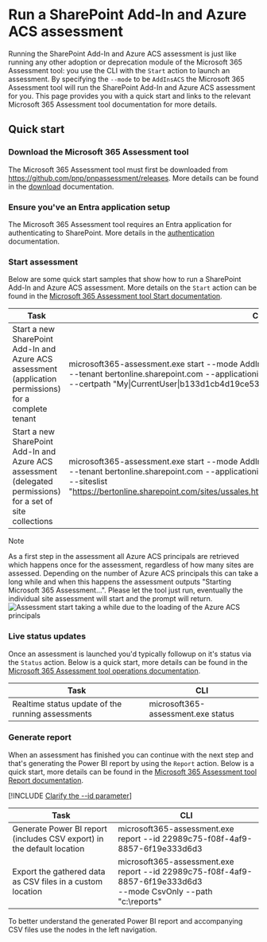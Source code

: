 # Run a SharePoint Add-In and Azure ACS assessment

Running the SharePoint Add-In and Azure ACS assessment is just like running any other adoption or deprecation module of the Microsoft 365 Assessment tool: you use the CLI with the `Start` action to launch an assessment. By specifying the `--mode` to be `AddInsACS` the Microsoft 365 Assessment tool will run the SharePoint Add-In and Azure ACS assessment for you. This page provides you with a quick start and links to the relevant Microsoft 365 Assessment tool documentation for more details.

## Quick start

### Download the Microsoft 365 Assessment tool

The Microsoft 365 Assessment tool must first be downloaded from https://github.com/pnp/pnpassessment/releases. More details can be found in the [download](../using-the-assessment-tool/download.md) documentation.

### Ensure you've an Entra application setup

The Microsoft 365 Assessment tool requires an Entra application for authenticating to SharePoint. More details in the [authentication](../using-the-assessment-tool/setupauth.md) documentation.

### Start assessment

Below are some quick start samples that show how to run a SharePoint Add-In and Azure ACS assessment. More details on the `Start` action can be found in the [Microsoft 365 Assessment tool Start documentation](../using-the-assessment-tool/assess-start.md).

Task | CLI
-----|------
Start a new SharePoint Add-In and Azure ACS assessment (application permissions) for a complete tenant | microsoft365-assessment.exe start --mode AddInsACS --authmode application <br> --tenant bertonline.sharepoint.com --applicationid c545f9ce-1c11-440b-812b-0b35217d9e83 <br> --certpath "My&#124;CurrentUser&#124;b133d1cb4d19ce539986c7ac67de005481084c84" <br>
Start a new SharePoint Add-In and Azure ACS assessment (delegated permissions) for a set of site collections | microsoft365-assessment.exe start --mode AddInsACS --authmode interactive <br> --tenant bertonline.sharepoint.com --applicationid c545f9ce-1c11-440b-812b-0b35217d9e83 <br> --siteslist "https://bertonline.sharepoint.com/sites/ussales,https://bertonline.sharepoint.com/sites/europesales"

> [!Note]
> As a first step in the assessment all Azure ACS principals are retrieved which happens once for the assessment, regardless of how many sites are assessed. Depending on the number of Azure ACS principals this can take a long while and when this happens the assessment outputs "Starting Microsoft 365 Assessment...". Please let the tool just run, eventually the individual site assessment will start and the prompt will return.
> ![Assessment start taking a while due to the loading of the Azure ACS principals](../images/addinsacsstart.png)

### Live status updates

Once an assessment is launched you'd typically followup on it's status via the `Status` action. Below is a quick start, more details can be found in the [Microsoft 365 Assessment tool operations documentation](../using-the-assessment-tool/assess-operations.md#getting-a-live-status-overview-of-a-running-assessment).

Task | CLI
-----|------
Realtime status update of the running assessments | microsoft365-assessment.exe status

### Generate report

When an assessment has finished you can continue with the next step and that's generating the Power BI report by using the `Report` action. Below is a quick start, more details can be found in the [Microsoft 365 Assessment tool Report documentation](../using-the-assessment-tool/assess-report.md).

[!INCLUDE [Clarify the --id parameter](./../fragments/clarify-id-parameter.md)]

Task | CLI
-----|------
Generate Power BI report (includes CSV export) in the default location | microsoft365-assessment.exe report --id 22989c75-f08f-4af9-8857-6f19e333d6d3
Export the gathered data as CSV files in a custom location | microsoft365-assessment.exe report --id 22989c75-f08f-4af9-8857-6f19e333d6d3 <br> --mode CsvOnly --path "c:\reports"

To better understand the generated Power BI report and accompanying CSV files use the nodes in the left navigation.
